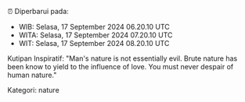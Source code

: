 ⏰ Diperbarui pada:
- WIB: Selasa, 17 September 2024 06.20.10 UTC
- WITA: Selasa, 17 September 2024 07.20.10 UTC
- WIT: Selasa, 17 September 2024 08.20.10 UTC

Kutipan Inspiratif:
"Man's nature is not essentially evil. Brute nature has been know to yield to the influence of love. You must never despair of human nature."


Kategori: nature

